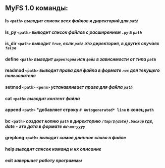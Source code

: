 ## MyFS 1.0 команды:
#### **ls** `<path>`               *выводит список всех файлов и директорий для `path`*
#### **ls_py** `<path>`            *выводит список файлов с расширением `.py` в `path`*
#### **is_dir** `<path>`           *выводит `true`, если `path` это директория, в других случаях `false`*
#### **define** `<path>`           *выводит `директория` или `файл` в зависимости от типа `path`*
#### **readmod** `<path>`          *выводит права для файла в формате `rwx` для текущего пользователя*
#### **setmod** `<path>` `<perm>`    *устанавливает права для файла `path`*
#### **cat** `<path>`              *выводит контент файла*
#### **append** `<path>`           *добавляет строку `# Autogenerated* line` в конец `path`
#### **bc** `<path>`               *создает копию `path` в директорию `/tmp/${date}.backup` где, date - это дата в формате `dd-mm-yyyy`*
#### **greplong** `<path>`         *выводит самое длинное слово в файле*
#### **help**                    *выводит список команд и их описание*
#### **exit**                   *завершает работу программы*